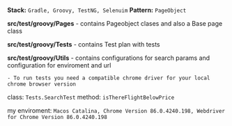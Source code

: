**Stack:** `Gradle, Groovy, TestNG, Selenuim`
**Pattern:** `PageObject`

**src/test/groovy/Pages** - contains Pageobject clases and also a Base page class

**src/test/groovy/Tests** - contains Test plan with tests

**src/test/groovy/Utils** - contains configurations for search params and configuration for enviroment and url

`- To run tests you need a compatible chrome driver for your local chrome browser version`

class: `Tests.SearchTest` method: `isThereFlightBelowPrice`

my enviroment: `Macos Catalina, Chrome Version 86.0.4240.198, Webdriver for Chrome Version 86.0.4240.198`
